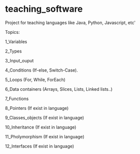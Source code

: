 # teaching_software
Project for teaching languages like Java, Python, Javascript, etc'


Topics:

1_Variables

2_Types

3_Input_ouput

4_Conditions (If-else, Switch-Case).

5_Loops (For, While, ForEach)

6_Data containers (Arrays, Slices, Lists, Linked lists..)

7_Functions

8_Pointers (If exist in language)

9_Classes_objects (If exist in language)

10_Inheritance (If exist in language)

11_Pholymorphism (If exist in language)

12_Interfaces (If exist in language)
